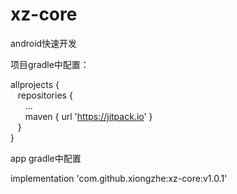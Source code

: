 # xz-core
android快速开发

项目gradle中配置：  

allprojects {  
&nbsp;&nbsp;&nbsp;repositories {  
&nbsp;&nbsp;&nbsp;&nbsp;&nbsp;&nbsp;...  
&nbsp;&nbsp;&nbsp;&nbsp;&nbsp;&nbsp;maven { url 'https://jitpack.io' }  
&nbsp;&nbsp;&nbsp;}  
}  

app gradle中配置

implementation 'com.github.xiongzhe:xz-core:v1.0.1'
